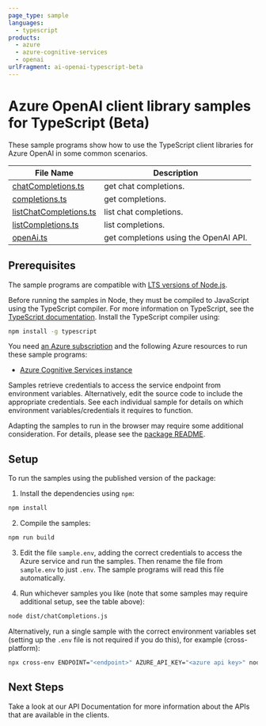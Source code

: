 ```yaml
---
page_type: sample
languages:
  - typescript
products:
  - azure
  - azure-cognitive-services
  - openai
urlFragment: ai-openai-typescript-beta
---
```


# Azure OpenAI client library samples for TypeScript (Beta)

These sample programs show how to use the TypeScript client libraries for Azure OpenAI in some common scenarios.

| **File Name**                                 | **Description**                       |
| --------------------------------------------- | ------------------------------------- |
| [chatCompletions.ts][chatcompletions]         | get chat completions.                 |
| [completions.ts][completions]                 | get completions.                      |
| [listChatCompletions.ts][listchatcompletions] | list chat completions.                |
| [listCompletions.ts][listcompletions]         | list completions.                     |
| [openAi.ts][openai]                           | get completions using the OpenAI API. |

## Prerequisites

The sample programs are compatible with [LTS versions of Node.js](https://github.com/nodejs/release#release-schedule).

Before running the samples in Node, they must be compiled to JavaScript using the TypeScript compiler. For more information on TypeScript, see the [TypeScript documentation][typescript]. Install the TypeScript compiler using:

```bash
npm install -g typescript
```

You need [an Azure subscription][freesub] and the following Azure resources to run these sample programs:

- [Azure Cognitive Services instance][createinstance_azurecognitiveservicesinstance]

Samples retrieve credentials to access the service endpoint from environment variables. Alternatively, edit the source code to include the appropriate credentials. See each individual sample for details on which environment variables/credentials it requires to function.

Adapting the samples to run in the browser may require some additional consideration. For details, please see the [package README][package].

## Setup

To run the samples using the published version of the package:

1. Install the dependencies using `npm`:

```bash
npm install
```

2. Compile the samples:

```bash
npm run build
```

3. Edit the file `sample.env`, adding the correct credentials to access the Azure service and run the samples. Then rename the file from `sample.env` to just `.env`. The sample programs will read this file automatically.

4. Run whichever samples you like (note that some samples may require additional setup, see the table above):

```bash
node dist/chatCompletions.js
```

Alternatively, run a single sample with the correct environment variables set (setting up the `.env` file is not required if you do this), for example (cross-platform):

```bash
npx cross-env ENDPOINT="<endpoint>" AZURE_API_KEY="<azure api key>" node dist/chatCompletions.js
```

## Next Steps

Take a look at our API Documentation for more information about the APIs that are available in the clients.

[chatcompletions]: https://github.com/Azure/azure-sdk-for-js/blob/main/sdk/openai/ai-openai/samples/v1-beta/typescript/src/chatCompletions.ts
[completions]: https://github.com/Azure/azure-sdk-for-js/blob/main/sdk/openai/ai-openai/samples/v1-beta/typescript/src/completions.ts
[listchatcompletions]: https://github.com/Azure/azure-sdk-for-js/blob/main/sdk/openai/ai-openai/samples/v1-beta/typescript/src/listChatCompletions.ts
[listcompletions]: https://github.com/Azure/azure-sdk-for-js/blob/main/sdk/openai/ai-openai/samples/v1-beta/typescript/src/listCompletions.ts
[openai]: https://github.com/Azure/azure-sdk-for-js/blob/main/sdk/openai/ai-openai/samples/v1-beta/typescript/src/openAi.ts
[freesub]: https://azure.microsoft.com/free/
[createinstance_azurecognitiveservicesinstance]: https://learn.microsoft.com/azure/cognitive-services/openai/how-to/create-resource
[package]: https://github.com/Azure/azure-sdk-for-js/tree/main/sdk/openai/ai-openai/README.md
[typescript]: https://www.typescriptlang.org/docs/home.html
